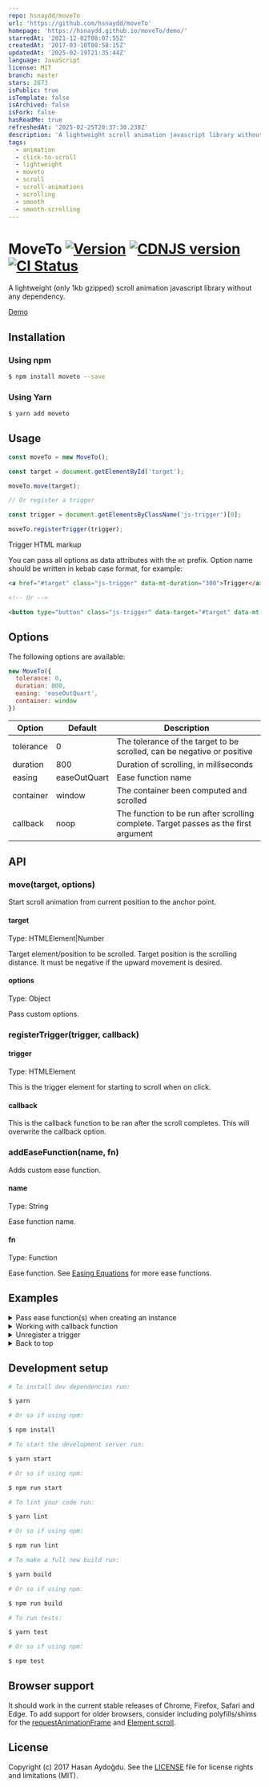 ```yaml
---
repo: hsnaydd/moveTo
url: 'https://github.com/hsnaydd/moveTo'
homepage: 'https://hsnaydd.github.io/moveTo/demo/'
starredAt: '2021-12-02T08:07:55Z'
createdAt: '2017-03-10T08:58:15Z'
updatedAt: '2025-02-19T21:35:44Z'
language: JavaScript
license: MIT
branch: master
stars: 2873
isPublic: true
isTemplate: false
isArchived: false
isFork: false
hasReadMe: true
refreshedAt: '2025-02-25T20:37:30.238Z'
description: 'A lightweight scroll animation javascript library without any dependency '
tags:
  - animation
  - click-to-scroll
  - lightweight
  - moveto
  - scroll
  - scroll-animations
  - scrolling
  - smooth
  - smooth-scrolling
---
```


# MoveTo [![Version](https://img.shields.io/npm/v/moveto.svg?style=flat)](https://www.npmjs.com/package/moveto) [![CDNJS version](https://img.shields.io/cdnjs/v/moveTo.svg?style=flat)](https://cdnjs.com/libraries/moveTo) [![CI Status](https://github.com/hsnaydd/moveTo/actions/workflows/pr.yml/badge.svg)](https://github.com/hsnaydd/moveTo/actions/workflows/pr.yml)

A lightweight (only 1kb gzipped) scroll animation javascript library without any dependency.

[Demo](https://hsnaydd.github.io/moveTo/demo/)

## Installation

### Using npm

```sh
$ npm install moveto --save
```

### Using Yarn

```sh
$ yarn add moveto
```

## Usage

```js
const moveTo = new MoveTo();

const target = document.getElementById('target');

moveTo.move(target);

// Or register a trigger

const trigger = document.getElementsByClassName('js-trigger')[0];

moveTo.registerTrigger(trigger);

```

Trigger HTML markup

You can pass all options as data attributes with the `mt` prefix. Option name should be written in kebab case format, for example:

```html
<a href="#target" class="js-trigger" data-mt-duration="300">Trigger</a>

<!-- Or -->

<button type="button" class="js-trigger" data-target="#target" data-mt-duration="300">Trigger</button>
```

## Options

The following options are available:

```js
new MoveTo({
  tolerance: 0,
  duration: 800,
  easing: 'easeOutQuart',
  container: window
})
```

| Option    | Default      | Description                                                                          |
|-----------|--------------|--------------------------------------------------------------------------------------|
| tolerance | 0            | The tolerance of the target to be scrolled, can be negative or positive              |
| duration  | 800          | Duration of scrolling, in milliseconds                                               |
| easing    | easeOutQuart | Ease function name                                                                   |
| container | window       | The container been computed and scrolled
| callback  | noop         | The function to be run after scrolling complete. Target passes as the first argument |

## API

### move(target, options)

Start scroll animation from current position to the anchor point.

#### target
Type: HTMLElement|Number

Target element/position to be scrolled. Target position is the scrolling distance. It must be negative if the upward movement is desired.

#### options
Type: Object

Pass custom options.

### registerTrigger(trigger, callback)

#### trigger
Type: HTMLElement

This is the trigger element for starting to scroll when on click.

#### callback

This is the callback function to be ran after the scroll completes. This will overwrite the callback option.

### addEaseFunction(name, fn)

Adds custom ease function.

#### name
Type: String

Ease function name.

#### fn
Type: Function

Ease function. See [Easing Equations](http://gizma.com/easing/) for more ease functions.

## Examples

<details>
  <summary>Pass ease function(s) when creating an instance</summary>

  ```js
  document.addEventListener('DOMContentLoaded', function () {
    const easeFunctions = {
      easeInQuad: function (t, b, c, d) {
        t /= d;
        return c * t * t + b;
      },
      easeOutQuad: function (t, b, c, d) {
        t /= d;
        return -c * t* (t - 2) + b;
      }
    }

    const moveTo = new MoveTo({
      duration: 1000,
      easing: 'easeInQuad'
    }, easeFunctions);

    const trigger = document.getElementsByClassName('js-trigger')[0];

    moveTo.registerTrigger(trigger);
  });
  ```
</details>

<details>
  <summary>Working with callback function</summary>

  ```js
  document.addEventListener('DOMContentLoaded', function () {
    const moveTo = new MoveTo({
      duration: 1000,
      callback: function (target) {
        // This will run if there is no overwrite
      }
    });

    const trigger = document.getElementsByClassName('js-trigger')[0];

    moveTo.registerTrigger(trigger, function (target) {
      // Overwrites global callback
    });

    // Or

    moveTo.move(1200, {
      duration: 500,
      callback: function () {
        // Overwrites global callback
      }
    });
  });
```
</details>

<details>
  <summary>Unregister a trigger</summary>

  ```js
  document.addEventListener('DOMContentLoaded', function () {
    const moveTo = new MoveTo();

    const trigger = document.getElementsByClassName('js-trigger')[0];

    // Register a trigger
    const unregister = moveTo.registerTrigger(trigger, { duration: 500 });

    // Unregister a trigger
    unregister();
  });
```
</details>

<details>
  <summary>Back to top</summary>

  ```js
  document.addEventListener('DOMContentLoaded', function () {
    const moveTo = new MoveTo();
    const triggers = document.getElementsByClassName('js-back-to-top');

    for (var i = 0; triggers.length < i; i++) {
      moveTo.registerTrigger(triggers[i]);
    }
  });
  ```

  ```html
  <a href="#" class="js-back-to-top" data-mt-duration="300">Back to top!</a>
  ```
</details>

## Development setup

```sh
# To install dev dependencies run:

$ yarn

# Or so if using npm:

$ npm install

# To start the development server run:

$ yarn start

# Or so if using npm:

$ npm run start

# To lint your code run:

$ yarn lint

# Or so if using npm:

$ npm run lint

# To make a full new build run:

$ yarn build

# Or so if using npm:

$ npm run build

# To run tests:

$ yarn test

# Or so if using npm:

$ npm test
```

## Browser support

It should work in the current stable releases of Chrome, Firefox, Safari and Edge. To add support for older browsers, consider including polyfills/shims for the [requestAnimationFrame](https://developer.mozilla.org/en-US/docs/Web/API/window/requestAnimationFrame) and [Element.scroll](https://github.com/idmadj/element-scroll-polyfill).

## License

Copyright (c) 2017 Hasan Aydoğdu. See the [LICENSE](/LICENSE) file for license rights and limitations (MIT).
